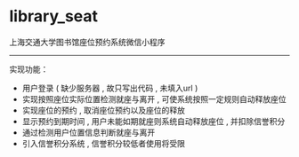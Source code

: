 # library_seat
上海交通大学图书馆座位预约系统微信小程序  
***
实现功能：  
* 用户登录 ( 缺少服务器 , 故只写出代码 , 未填入url ) 
* 实现按照座位实际位置检测就座与离开 , 可使系统按照一定规则自动释放座位  
* 实现座位的预约 , 取消座位预约以及座位的释放  
* 显示预约到期时间 , 用户未能如期就座则系统自动释放座位 , 并扣除信誉积分  
* 通过检测用户位置信息判断就座与离开  
* 引入信誉积分系统 , 信誉积分较低者使用将受限  
